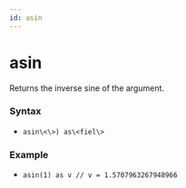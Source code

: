 ```yaml
---
id: asin
---
```


# asin

Returns the inverse sine of the argument.

### Syntax

* `asin\<\>) as\<fiel\>`

### Example

* `asin(1) as v // v = 1.5707963267948966`
